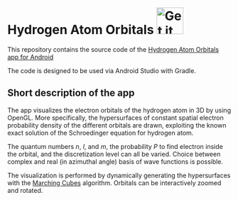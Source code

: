 # Hydrogen Atom Orbitals <a href='https://play.google.com/store/apps/details?id=com.vlvolad.hydrogenatom'><img alt='Get it on Google Play' src='https://play.google.com/intl/en_us/badges/images/generic/en_badge_web_generic.png' height=60px/></a>


This repository contains the source code of the [Hydrogen Atom Orbitals app for Android](https://play.google.com/store/apps/details?id=com.vlvolad.hydrogenatom)





The code is designed to be used via Android Studio with Gradle.

## Short description of the app 


The app visualizes the electron orbitals of the hydrogen atom in 3D by using OpenGL.
More specifically, the hypersurfaces of constant spatial electron probability density of the different orbitals are drawn, exploiting the known exact solution of the Schroedinger equation for hydrogen atom.


The quantum numbers *n*, *l*, and *m*, the probability *P* to find electron inside the orbital, and the discretization level can all be varied.
Choice between complex and real (in azimuthal angle) basis of wave functions is possible.


The visualization is performed by dynamically generating the hypersurfaces with the [Marching Cubes](http://paulbourke.net/geometry/polygonise/) algorithm. Orbitals can be interactively zoomed and rotated.
